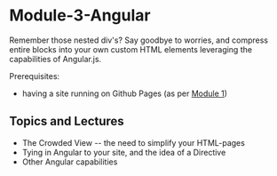# Module-3-Angular
Remember those nested div's? Say goodbye to worries, and compress entire blocks into your own custom HTML elements leveraging the capabilities of Angular.js.

Prerequisites:

* having a site running on Github Pages (as per [Module 1](https://github.com/Introduction-to-Modern-Web-Design/Module-1-Bootstrap))

## Topics and Lectures

* The Crowded View -- the need to simplify your HTML-pages
* Tying in Angular to your site, and the idea of a Directive
* Other Angular capabilities
